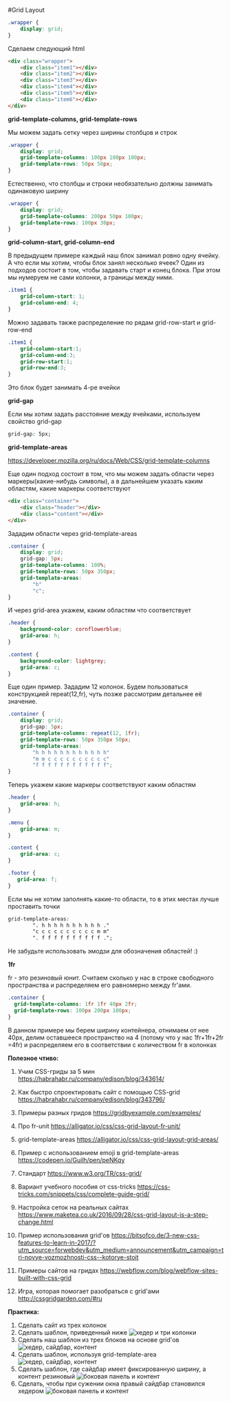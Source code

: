 #Grid Layout

```css
.wrapper {
    display: grid;
}
```

Сделаем следующий html

```html
<div class="wrapper">
    <div class="item1"></div>
    <div class="item2"></div>
    <div class="item3"></div>
    <div class="item4"></div>
    <div class="item5"></div>
    <div class="item6"></div>
</div>
```

**grid-template-columns, grid-template-rows**

Мы можем задать сетку через ширины столбцов и строк

```css
.wrapper {
    display: grid;
    grid-template-columns: 100px 100px 100px;
    grid-template-rows: 50px 50px;
}
```

Естественно, что столбцы и строки необязательно должны занимать одинаковую ширину

```css
.wrapper {
    display: grid;
    grid-template-columns: 200px 50px 100px;
    grid-template-rows: 100px 30px;
}
```

**grid-column-start, grid-column-end**

В предыдущем примере каждый наш блок занимал ровно одну ячейку. А что если мы хотим, чтобы блок занял несколько ячеек? Один из подходов состоит в том, чтобы задавать старт и конец блока. При этом мы нумеруем не сами колонки, а границы между ними. 

```css
.item1 {
    grid-column-start: 1;
    grid-column-end: 4;
}
```

Можно задавать также распределение по рядам grid-row-start и grid-row-end

```css
.item1 {
    grid-column-start:1;
    grid-column-end:3;
    grid-row-start:1;
    grid-row-end:3;
}
```

Это блок будет занимать 4-ре ячейки

**grid-gap**

Если мы хотим задать расстояние между ячейками, используем свойство grid-gap

```css
grid-gap: 5px;
```

**grid-template-areas**

https://developer.mozilla.org/ru/docs/Web/CSS/grid-template-columns

Еще один подход состоит в том, что мы можем задать области через маркеры(какие-нибудь символы), а в дальнейшем указать каким областям, какие маркеры соответствуют



```html
<div class="container">
    <div class="header"></div>
    <div class="content"></div>
</div>
```

Зададим области через grid-template-areas




```css
.container {
    display: grid;
    grid-gap: 5px;    
    grid-template-columns: 100%;
    grid-template-rows: 50px 350px;
    grid-template-areas:
        "h"
        "c";
}
```

И через grid-area укажем, каким областям что соответствует

```css
.header {
	background-color: cornflowerblue;
	grid-area: h;
}

.content {
	background-color: lightgrey;
	grid-area: c;
}
```


Еще один пример. Зададим 12 колонок. Будем пользоваться конструкцией repeat(12,fr), чуть позже рассмотрим детальнее её значение.

```css
.container {
    display: grid;
    grid-gap: 5px;    
    grid-template-columns: repeat(12, 1fr);
    grid-template-rows: 50px 350px 50px;
    grid-template-areas:
        "h h h h h h h h h h h h"
        "m m c c c c c c c c c c"
        "f f f f f f f f f f f f";
}
```

Теперь укажем какие маркеры соответствуют каким областям

```css
.header {
    grid-area: h;
}

.menu {
    grid-area: m;
}

.content {
    grid-area: c;
}

.footer {
   grid-area: f;
}
```

Если мы не хотим заполнять какие-то области, то в этих местах лучше проставить точки

```css
grid-template-areas:
        ". h h h h h h h h h h ."
        "c c c c c c c c c c m m"
        ". f f f f f f f f f f .";

```


Не забудьте использовать эмодзи для обозначения областей! :)

**1fr**

fr - это резиновый юнит. Считаем сколько у нас в строке свободного пространства и распределяем его равномерно между fr'ами.

```css
.container {
  grid-template-columns: 1fr 1fr 40px 2fr;
  grid-template-rows: 100px 200px 100px;
}
```

В данном примере мы берем ширину контейнера, отнимаем от нее 40px, делим оставшееся пространство на 4 (потому что у нас 1fr+1fr+2fr =4fr) и распределяем его в соответствии с количеством fr в колонках


**Полезное чтиво:**

1. Учим CSS-гриды за 5 мин
https://habrahabr.ru/company/edison/blog/343614/

2. Как быстро спроектировать сайт с помощью CSS-grid
https://habrahabr.ru/company/edison/blog/343796/

3. Примеры разных гридов
https://gridbyexample.com/examples/

4. Про fr-unit
https://alligator.io/css/css-grid-layout-fr-unit/

5. grid-template-areas
https://alligator.io/css/css-grid-layout-grid-areas/

6. Пример с использованием emoji в  grid-template-areas 
https://codepen.io/Guilh/pen/peNKqy

7. Стандарт
https://www.w3.org/TR/css-grid/

8. Вариант учебного пособия от css-tricks
https://css-tricks.com/snippets/css/complete-guide-grid/

9. Настройка сеток на реальных сайтах
https://www.maketea.co.uk/2016/09/28/css-grid-layout-is-a-step-change.html

10. Пример использования grid'ов
https://bitsofco.de/3-new-css-features-to-learn-in-2017/?utm_source=forwebdev&utm_medium=announcement&utm_campaign=tri-novye-vozmozhnosti-css--kotorye-stoit

11. Примеры сайтов на гридах
https://webflow.com/blog/webflow-sites-built-with-css-grid

12. Игра, которая помогает разобраться с grid'ами
http://cssgridgarden.com/#ru

**Практика:**

1. Сделать сайт из трех колонок
2. Сделать шаблон, приведенный ниже
![хедер и три колонки](pics/layouts/three_columns.svg)
3. Сделать наш шаблон из трех блоков на основе grid'ов  
![хедер, сайдбар, контент](pics/02_inline_and_block_elements/sidebar_menu_content.svg)
4. Сделать шаблон, используя grid-template-area  
![хедер, сайдбар, контент](pics/grids/grid_cells.svg)
5. Сделать шаблон, где сайдбар имеет фиксированную ширину, а контент резиновый
![боковая панель и контент](pics/layouts/sidebar_content.svg)
6. Сделать, чтобы при сужении окна правый сайдбар становился хедером
![боковая панель и контент](pics/layouts/content_right_sidebar.svg)


